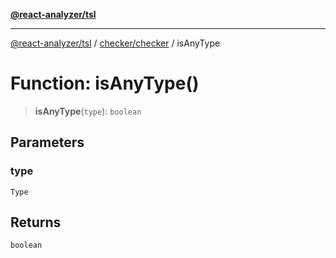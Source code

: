 [**@react-analyzer/tsl**](../../../README.md)

***

[@react-analyzer/tsl](../../../README.md) / [checker/checker](../README.md) / isAnyType

# Function: isAnyType()

> **isAnyType**(`type`): `boolean`

## Parameters

### type

`Type`

## Returns

`boolean`
